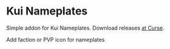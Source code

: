 # Kui Nameplates
Simple addon for Kui Nameplates. Download releases [at Curse](https://mods.curse.com/addons/wow/281232-kuinameplates-pvp).

Add faction or PVP icon for nameplates
